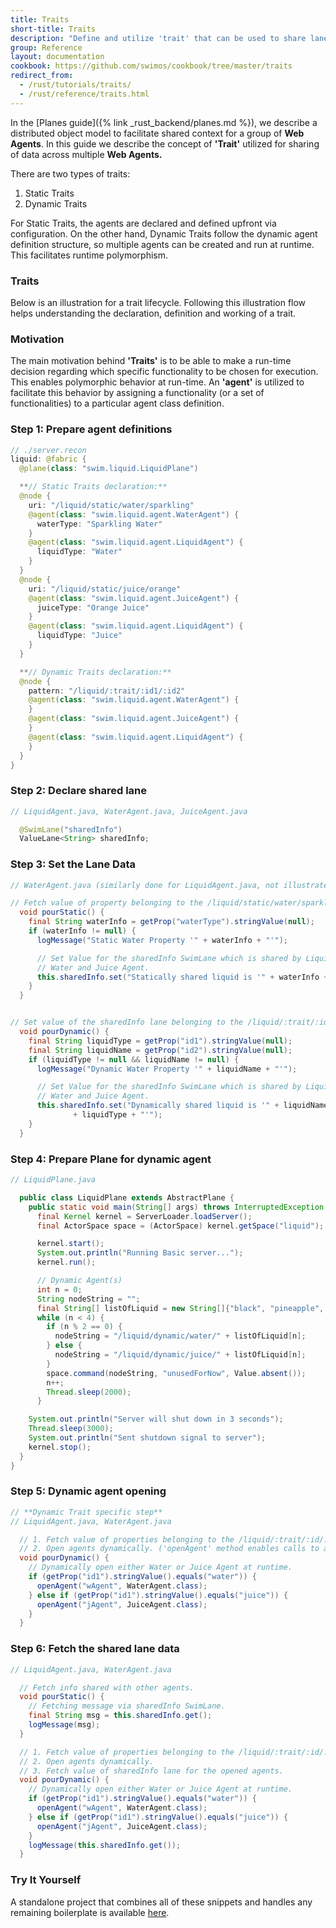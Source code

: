 ```yaml
---
title: Traits
short-title: Traits
description: "Define and utilize 'trait' that can be used to share lanes across multiple agents."
group: Reference
layout: documentation
cookbook: https://github.com/swimos/cookbook/tree/master/traits
redirect_from:
  - /rust/tutorials/traits/
  - /rust/reference/traits.html
---
```


In the [Planes guide]({% link _rust_backend/planes.md %}), we describe a distributed object model to facilitate shared context for a group of **Web Agents**. In this guide we describe the concept of **'Trait'** utilized for sharing of data across multiple **Web Agents.**

There are two types of traits:

1. Static Traits
2. Dynamic Traits

For Static Traits, the agents are declared and defined upfront via configuration. On the other hand, Dynamic Traits follow the dynamic agent definition structure, so multiple agents can be created and run at runtime. This facilitates runtime polymorphism.

### Traits

Below is an illustration for a trait lifecycle. Following this illustration flow helps understanding the declaration, definition and working of a trait.

### Motivation

The main motivation behind **'Traits'** is to be able to make a run-time decision regarding which specific functionality to be chosen for execution. This enables polymorphic behavior at run-time. An **'agent'** is utilized to facilitate this behavior by assigning a functionality (or a set of functionalities) to a particular agent class definition.

### Step 1: Prepare agent definitions

```java
// ./server.recon
liquid: @fabric {
  @plane(class: "swim.liquid.LiquidPlane")

  **// Static Traits declaration:**
  @node {
    uri: "/liquid/static/water/sparkling"
    @agent(class: "swim.liquid.agent.WaterAgent") {
      waterType: "Sparkling Water"
    }
    @agent(class: "swim.liquid.agent.LiquidAgent") {
      liquidType: "Water"
    }
  }
  @node {
    uri: "/liquid/static/juice/orange"
    @agent(class: "swim.liquid.agent.JuiceAgent") {
      juiceType: "Orange Juice"
    }
    @agent(class: "swim.liquid.agent.LiquidAgent") {
      liquidType: "Juice"
    }
  }

  **// Dynamic Traits declaration:**
  @node {
    pattern: "/liquid/:trait/:id1/:id2"
    @agent(class: "swim.liquid.agent.WaterAgent") {
    }
    @agent(class: "swim.liquid.agent.JuiceAgent") {
    }
    @agent(class: "swim.liquid.agent.LiquidAgent") {
    }
  }
}
```

### Step 2: Declare shared lane

```java
// LiquidAgent.java, WaterAgent.java, JuiceAgent.java

  @SwimLane("sharedInfo")
  ValueLane<String> sharedInfo;
```

### Step 3: Set the Lane Data

```java
// WaterAgent.java (similarly done for LiquidAgent.java, not illustrated here.)

// Fetch value of property belonging to the /liquid/static/water/sparkling uri.
  void pourStatic() {
    final String waterInfo = getProp("waterType").stringValue(null);
    if (waterInfo != null) {
      logMessage("Static Water Property '" + waterInfo + "'");

      // Set Value for the sharedInfo SwimLane which is shared by Liquid,
      // Water and Juice Agent.
      this.sharedInfo.set("Statically shared liquid is '" + waterInfo + "'");
    }
  }


// Set value of the sharedInfo lane belonging to the /liquid/:trait/:id1/:id2 pattern.
  void pourDynamic() {
    final String liquidType = getProp("id1").stringValue(null);
    final String liquidName = getProp("id2").stringValue(null);
    if (liquidType != null && liquidName != null) {
      logMessage("Dynamic Water Property '" + liquidName + "'");

      // Set Value for the sharedInfo SwimLane which is shared by Liquid,
      // Water and Juice Agent.
      this.sharedInfo.set("Dynamically shared liquid is '" + liquidName + " "
              + liquidType + "'");
    }
  }
```

### Step 4: Prepare Plane for dynamic agent

```java
// LiquidPlane.java

  public class LiquidPlane extends AbstractPlane {
    public static void main(String[] args) throws InterruptedException {
      final Kernel kernel = ServerLoader.loadServer();
      final ActorSpace space = (ActorSpace) kernel.getSpace("liquid");

      kernel.start();
      System.out.println("Running Basic server...");
      kernel.run();

      // Dynamic Agent(s)
      int n = 0;
      String nodeString = "";
      final String[] listOfLiquid = new String[]{"black", "pineapple", "tap", "mango"};
      while (n < 4) {
        if (n % 2 == 0) {
          nodeString = "/liquid/dynamic/water/" + listOfLiquid[n];
        } else {
          nodeString = "/liquid/dynamic/juice/" + listOfLiquid[n];
        }
        space.command(nodeString, "unusedForNow", Value.absent());
        n++;
        Thread.sleep(2000);
      }

    System.out.println("Server will shut down in 3 seconds");
    Thread.sleep(3000);
    System.out.println("Sent shutdown signal to server");
    kernel.stop();
  }
}
```

### Step 5: Dynamic agent opening

```java
// **Dynamic Trait specific step**
// LiquidAgent.java, WaterAgent.java

  // 1. Fetch value of properties belonging to the /liquid/:trait/:id/:id pattern.
  // 2. Open agents dynamically. ('openAgent' method enables calls to agent classes.)
  void pourDynamic() {
    // Dynamically open either Water or Juice Agent at runtime.
    if (getProp("id1").stringValue().equals("water")) {
      openAgent("wAgent", WaterAgent.class);
    } else if (getProp("id1").stringValue().equals("juice")) {
      openAgent("jAgent", JuiceAgent.class);
    }
  }
```

### Step 6: Fetch the shared lane data

```java
// LiquidAgent.java, WaterAgent.java

  // Fetch info shared with other agents.
  void pourStatic() {
    // Fetching message via sharedInfo SwimLane.
    final String msg = this.sharedInfo.get();
    logMessage(msg);
  }

  // 1. Fetch value of properties belonging to the /liquid/:trait/:id/:id pattern.
  // 2. Open agents dynamically.
  // 3. Fetch value of sharedInfo lane for the opened agents.
  void pourDynamic() {
    // Dynamically open either Water or Juice Agent at runtime.
    if (getProp("id1").stringValue().equals("water")) {
      openAgent("wAgent", WaterAgent.class);
    } else if (getProp("id1").stringValue().equals("juice")) {
      openAgent("jAgent", JuiceAgent.class);
    }
    logMessage(this.sharedInfo.get());
  }
```

### Try It Yourself

A standalone project that combines all of these snippets and handles any remaining boilerplate is available [here](https://github.com/swimos/cookbook/tree/master/traits).
